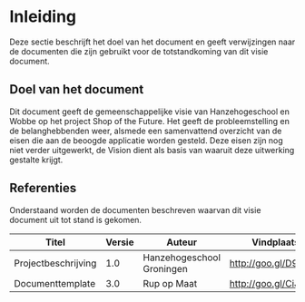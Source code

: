 # Inleiding

Deze sectie beschrijft het doel van het document en geeft verwijzingen naar de documenten die zijn
gebruikt voor de totstandkoming van dit visie document.

## Doel van het document  

Dit document geeft de gemeenschappelijke visie van Hanzehogeschool en Wobbe op het project Shop of
the Future.  Het geeft de probleemstelling en de belanghebbenden weer, alsmede een samenvattend
overzicht van de eisen die aan de beoogde applicatie worden gesteld. Deze eisen zijn nog niet
verder uitgewerkt, de Vision dient als basis van waaruit deze uitwerking gestalte krijgt.

## Referenties

Onderstaand worden de documenten beschreven waarvan dit visie document uit tot stand is gekomen.

| Titel               | Versie | Auteur                    | Vindplaats           |
|---------------------|--------|---------------------------|----------------------|
| Projectbeschrijving | 1.0    | Hanzehogeschool Groningen | http://goo.gl/D9FhDD |
| Documenttemplate    | 3.0    | Rup op Maat               | http://goo.gl/CiJPDm |

